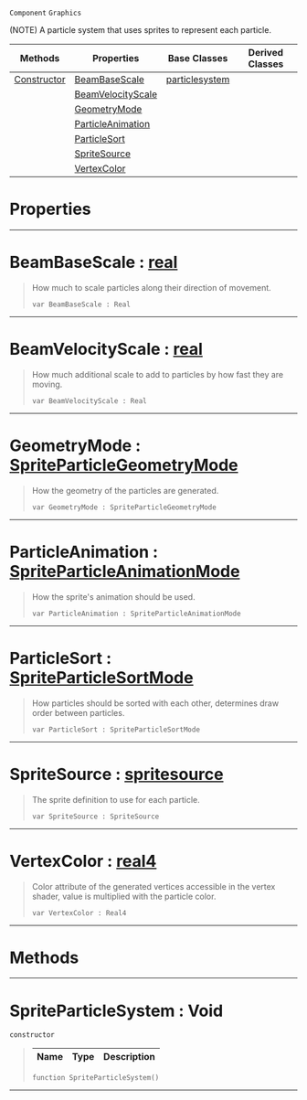  `Component` `Graphics`



(NOTE) A particle system that uses sprites to represent each particle.

|Methods|Properties|Base Classes|Derived Classes|
|---|---|---|---|
|[ Constructor](https://github.com/ZilchEngine/ZilchDocs/blob/master/code_reference/class_reference/spriteparticlesystem.markdown#spriteparticlesystem-voi)|[ BeamBaseScale](https://github.com/ZilchEngine/ZilchDocs/blob/master/code_reference/class_reference/spriteparticlesystem.markdown#beambasescale-zilch-engin)|[particlesystem](https://github.com/ZilchEngine/ZilchDocs/blob/master/code_reference/class_reference/particlesystem.markdown)| |
| |[ BeamVelocityScale](https://github.com/ZilchEngine/ZilchDocs/blob/master/code_reference/class_reference/spriteparticlesystem.markdown#beamvelocityscale-zilch-e)| | |
| |[ GeometryMode](https://github.com/ZilchEngine/ZilchDocs/blob/master/code_reference/class_reference/spriteparticlesystem.markdown#geometrymode-zilch-engine)| | |
| |[ ParticleAnimation](https://github.com/ZilchEngine/ZilchDocs/blob/master/code_reference/class_reference/spriteparticlesystem.markdown#particleanimation-zilch-e)| | |
| |[ ParticleSort](https://github.com/ZilchEngine/ZilchDocs/blob/master/code_reference/class_reference/spriteparticlesystem.markdown#particlesort-zilch-engine)| | |
| |[ SpriteSource](https://github.com/ZilchEngine/ZilchDocs/blob/master/code_reference/class_reference/spriteparticlesystem.markdown#spritesource-zilch-engine)| | |
| |[ VertexColor](https://github.com/ZilchEngine/ZilchDocs/blob/master/code_reference/class_reference/spriteparticlesystem.markdown#vertexcolor-zilch-engine)| | |


 #  Properties


---  
 #  BeamBaseScale : [real](https://github.com/ZilchEngine/ZilchDocs/blob/master/code_reference/nada_base_types/real.markdown)

> How much to scale particles along their direction of movement.
> ``` lang=cpp, name=Nada
> var BeamBaseScale : Real


---  
 #  BeamVelocityScale : [real](https://github.com/ZilchEngine/ZilchDocs/blob/master/code_reference/nada_base_types/real.markdown)

> How much additional scale to add to particles by how fast they are moving.
> ``` lang=cpp, name=Nada
> var BeamVelocityScale : Real


---  
 #  GeometryMode : [SpriteParticleGeometryMode](https://github.com/ZilchEngine/ZilchDocs/blob/master/code_reference/enum_reference.markdown#spriteparticlegeometrymode)

> How the geometry of the particles are generated.
> ``` lang=cpp, name=Nada
> var GeometryMode : SpriteParticleGeometryMode


---  
 #  ParticleAnimation : [SpriteParticleAnimationMode](https://github.com/ZilchEngine/ZilchDocs/blob/master/code_reference/enum_reference.markdown#spriteparticleanimationmode)

> How the sprite's animation should be used.
> ``` lang=cpp, name=Nada
> var ParticleAnimation : SpriteParticleAnimationMode


---  
 #  ParticleSort : [SpriteParticleSortMode](https://github.com/ZilchEngine/ZilchDocs/blob/master/code_reference/enum_reference.markdown#spriteparticlesortmode)

> How particles should be sorted with each other, determines draw order between particles.
> ``` lang=cpp, name=Nada
> var ParticleSort : SpriteParticleSortMode


---  
 #  SpriteSource : [spritesource](https://github.com/ZilchEngine/ZilchDocs/blob/master/code_reference/class_reference/spritesource.markdown)

> The sprite definition to use for each particle.
> ``` lang=cpp, name=Nada
> var SpriteSource : SpriteSource


---  
 #  VertexColor : [real4](https://github.com/ZilchEngine/ZilchDocs/blob/master/code_reference/nada_base_types/real4.markdown)

> Color attribute of the generated vertices accessible in the vertex shader, value is multiplied with the particle color.
> ``` lang=cpp, name=Nada
> var VertexColor : Real4


---  
 #  Methods


---  
 #  SpriteParticleSystem : Void

 `constructor`

> 
> |Name|Type|Description|
> |---|---|---|
> ``` lang=cpp, name=Nada
> function SpriteParticleSystem()
> ``` 


---  
 

 